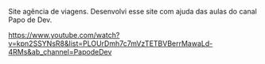 Site agência de viagens.
Desenvolvi esse site com ajuda das aulas do canal Papo de Dev.

https://www.youtube.com/watch?v=kpn2SSYNsR8&list=PLOUrDmh7c7mVzTETBVBerrMawaLd-4RMs&ab_channel=PapodeDev